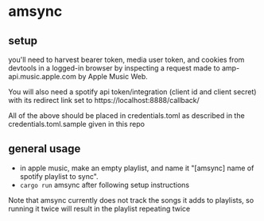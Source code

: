 # amsync

## setup
you'll need to harvest bearer token, media user token, and cookies from devtools in a logged-in browser by inspecting a request made to amp-api.music.apple.com by Apple Music Web.

You will also need a spotify api token/integration (client id and client secret) with its redirect link set to https://localhost:8888/callback/

All of the above should be placed in credentials.toml as described in the credentials.toml.sample given in this repo

## general usage

* in apple music, make an empty playlist, and name it "\[amsync] name of spotify playlist to sync".
* `cargo run` amsync after following setup instructions

Note that amsync currently does not track the songs it adds to playlists, so running it twice will result in the playlist repeating twice
